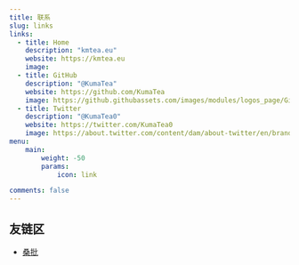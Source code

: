 ```yaml
---
title: 联系
slug: links
links:
  - title: Home
    description: "kmtea.eu"
    website: https://kmtea.eu
    image: 
  - title: GitHub
    description: "@KumaTea"
    website: https://github.com/KumaTea
    image: https://github.githubassets.com/images/modules/logos_page/GitHub-Mark.png
  - title: Twitter
    description: "@KumaTea0"
    website: https://twitter.com/KumaTea0
    image: https://about.twitter.com/content/dam/about-twitter/en/brand-toolkit/brand-download-img-1.jpg
menu:
    main: 
        weight: -50
        params:
            icon: link

comments: false
---
```


## 友链区

* [桑批](https://libra.wiki)
